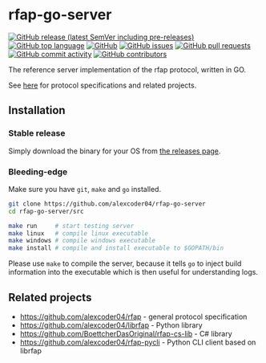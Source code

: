
# rfap-go-server

[![GitHub release (latest SemVer including pre-releases)](https://img.shields.io/github/v/release/alexcoder04/rfap-go-server?include_prereleases)](https://github.com/alexcoder04/rfap-go-server/releases/latest)
[![GitHub top language](https://img.shields.io/github/languages/top/alexcoder04/rfap-go-server)](https://github.com/alexcoder04/rfap-go-server/search?l=go)
[![GitHub](https://img.shields.io/github/license/alexcoder04/rfap-go-server)](https://github.com/alexcoder04/rfap-go-server/blob/main/LICENSE)
[![GitHub issues](https://img.shields.io/github/issues/alexcoder04/rfap-go-server)](https://github.com/alexcoder04/rfap-go-server/issues)
[![GitHub pull requests](https://img.shields.io/github/issues-pr/alexcoder04/rfap-go-server)](https://github.com/alexcoder04/rfap-go-server/pulls)
[![GitHub commit activity](https://img.shields.io/github/commit-activity/m/alexcoder04/rfap-go-server)](https://github.com/alexcoder04/rfap-go-server/commits/main)
[![GitHub contributors](https://img.shields.io/github/contributors-anon/alexcoder04/rfap-go-server)](https://github.com/alexcoder04/rfap-go-server/graphs/contributors)

The reference server implementation of the rfap protocol, written in GO.

See [here](#related-projects) for protocol specifications and related projects.

## Installation

### Stable release

Simply download the binary for your OS from [the releases
page](https://github.com/alexcoder04/rfap-go-server/releases/latest).

### Bleeding-edge

Make sure you have `git`, `make` and `go` installed.

```sh
git clone https://github.com/alexcoder04/rfap-go-server
cd rfap-go-server/src

make run     # start testing server
make linux   # compile linux executable
make windows # compile windows executable
make install # compile and install executable to $GOPATH/bin
```

Please use `make` to compile the server, because it tells `go` to inject build
information into the executable which is then useful for understanding logs.

## Related projects

 - https://github.com/alexcoder04/rfap - general protocol specification
 - https://github.com/alexcoder04/librfap - Python library
 - https://github.com/BoettcherDasOriginal/rfap-cs-lib - C# library
 - https://github.com/alexcoder04/rfap-pycli - Python CLI client based on librfap

